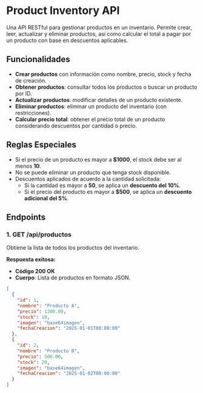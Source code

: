 # Product Inventory API

Una API RESTful para gestionar productos en un inventario. Permite crear, leer, actualizar y eliminar productos, así como calcular el total a pagar por un producto con base en descuentos aplicables.

## Funcionalidades

- **Crear productos** con información como nombre, precio, stock y fecha de creación.
- **Obtener productos**: consultar todos los productos o buscar un producto por ID.
- **Actualizar productos**: modificar detalles de un producto existente.
- **Eliminar productos**: eliminar un producto del inventario (con restricciones).
- **Calcular precio total**: obtener el precio total de un producto considerando descuentos por cantidad o precio.

## Reglas Especiales

- Si el precio de un producto es mayor a **$1000**, el stock debe ser al menos **10**.
- No se puede eliminar un producto que tenga stock disponible.
- Descuentos aplicados de acuerdo a la cantidad solicitada:
  - Si la cantidad es mayor a **50**, se aplica un **descuento del 10%**.
  - Si el precio del producto es mayor a **$500**, se aplica un **descuento adicional del 5%**.

## Endpoints

### 1. **GET /api/productos**

Obtiene la lista de todos los productos del inventario.

**Respuesta exitosa:**
- **Código 200 OK**
- **Cuerpo**: Lista de productos en formato JSON.

```json
[
  {
    "id": 1,
    "nombre": "Producto A",
    "precio": 1200.00,
    "stock": 10,
    "imagen": "base64imagen",
    "fechaCreacion": "2025-01-01T00:00:00"
  },
  {
    "id": 2,
    "nombre": "Producto B",
    "precio": 500.00,
    "stock": 20,
    "imagen": "base64imagen",
    "fechaCreacion": "2025-01-02T00:00:00"
  }
]
